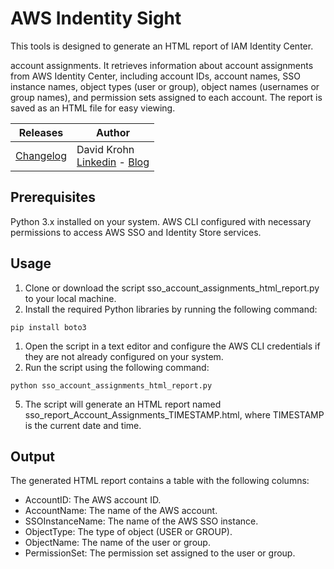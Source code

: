 # AWS Indentity Sight

This tools is designed to generate an HTML report of IAM Identity Center.

account assignments. It retrieves information about account assignments from AWS Identity Center, including account IDs, account names, SSO instance names, object types (user or group), object names (usernames or group names), and permission sets assigned to each account. The report is saved as an HTML file for easy viewing.

|Releases |Author  | 
--- | --- |
| [Changelog](CHANGELOG.md) | David Krohn </br> [Linkedin](https://www.linkedin.com/in/daknhh/) - [Blog](https://globaldatanet.com/blog/author/david-krohn)|

## Prerequisites
Python 3.x installed on your system.
AWS CLI configured with necessary permissions to access AWS SSO and Identity Store services.

## Usage
1. Clone or download the script sso_account_assignments_html_report.py to your local machine.
2. Install the required Python libraries by running the following command:

```
pip install boto3
```

1. Open the script in a text editor and configure the AWS CLI credentials if they are not already configured on your system.
2. Run the script using the following command:

```
python sso_account_assignments_html_report.py
```

5. The script will generate an HTML report named sso_report_Account_Assignments_TIMESTAMP.html, where TIMESTAMP is the current date and time.

## Output

The generated HTML report contains a table with the following columns:

- AccountID: The AWS account ID.
- AccountName: The name of the AWS account.
- SSOInstanceName: The name of the AWS SSO instance.
- ObjectType: The type of object (USER or GROUP).
- ObjectName: The name of the user or group.
- PermissionSet: The permission set assigned to the user or group.

